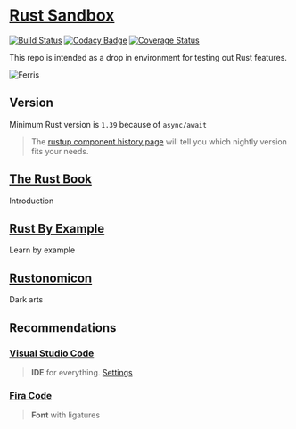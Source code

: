 # [Rust Sandbox](https://www.rust-lang.org/)

[![Build Status](https://travis-ci.com/AlexAegis/rs-sandbox.svg?branch=master)](https://travis-ci.com/AlexAegis/rs-sandbox) [![Codacy Badge](https://api.codacy.com/project/badge/Grade/971fd3cc2aaa4652b378c40d30423f76)](https://www.codacy.com/manual/AlexAegis/rs-sandbox?utm_source=github.com&utm_medium=referral&utm_content=AlexAegis/rs-sandbox&utm_campaign=Badge_Grade) [![Coverage Status](https://img.shields.io/coveralls/github/AlexAegis/rs-sandbox.svg?label=coverage)](https://coveralls.io/github/AlexAegis/rs-sandbox?branch=master)

This repo is intended as a drop in environment for testing out Rust features.

![Ferris](https://doc.rust-lang.org/nomicon/img/safeandunsafe.svg)

## Version

Minimum Rust version is `1.39` because of `async/await`

> The [rustup component history page](https://rust-lang.github.io/rustup-components-history/index.html) will tell you which nightly version fits your needs.

## [The Rust Book](https://doc.rust-lang.org/book/)

Introduction

## [Rust By Example](https://doc.rust-lang.org/stable/rust-by-example/)

Learn by example

## [Rustonomicon](https://doc.rust-lang.org/nomicon/)

Dark arts

## Recommendations

### [Visual Studio Code](https://code.visualstudio.com/)

> **IDE** for everything. [Settings](./.vscode/)

### [Fira Code](https://github.com/tonsky/FiraCode)

> **Font** with ligatures
